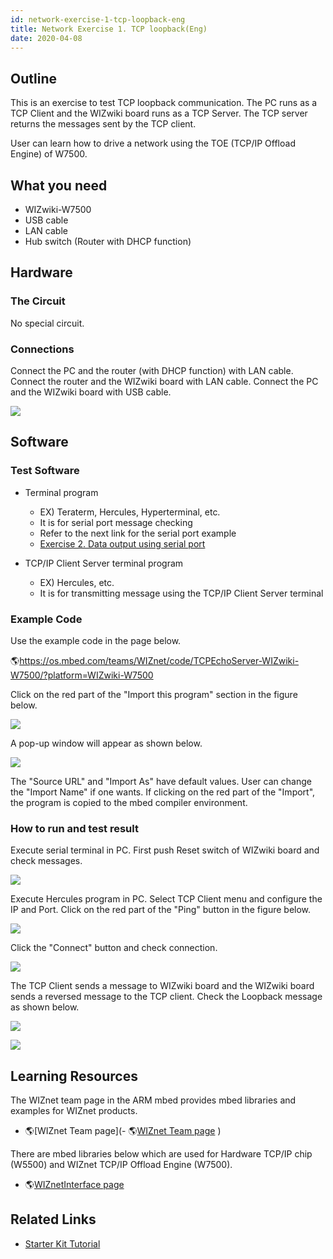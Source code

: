```yaml
---
id: network-exercise-1-tcp-loopback-eng
title: Network Exercise 1. TCP loopback(Eng)
date: 2020-04-08
---
```


## Outline

This is an exercise to test TCP loopback communication. The PC runs as a TCP Client and the WIZwiki board runs as a TCP Server. The TCP server returns the messages sent by the TCP client.

User can learn how to drive a network using the TOE (TCP/IP Offload Engine) of W7500.

## What you need

- WIZwiki-W7500
- USB cable
- LAN cable
- Hub switch (Router with DHCP function)

## Hardware

### The Circuit

No special circuit.

### Connections

Connect the PC and the router (with DHCP function) with LAN cable.
Connect the router and the WIZwiki board with LAN cable. Connect the PC and the WIZwiki board with USB cable.

![](/img/products/wizwiki_mbed_kit/kit_en/tcp_loopback_system_config_en.png)

## Software

### Test Software

- Terminal program
  - EX) Teraterm, Hercules, Hyperterminal, etc.
  - It is for serial port message checking
  - Refer to the next link for the serial port example
  - [Exercise 2. Data output using serial port](./Exercise-2.Serial-port-Eng.md)

- TCP/IP Client Server terminal program
  - EX) Hercules, etc.
  - It is for transmitting message using the TCP/IP Client Server terminal

### Example Code

Use the example code in the page below.

🌎<https://os.mbed.com/teams/WIZnet/code/TCPEchoServer-WIZwiki-W7500/?platform=WIZwiki-W7500>

Click on the red part of the "Import this program" section in the figure below.

![](/img/products/wizwiki_mbed_kit/kit_en/ex_tcp_loop_1.jpg)

A pop-up window will appear as shown below.

![](/img/products/wizwiki_mbed_kit/kit_en/ex_tcp_loop_2.jpg)

The "Source URL" and "Import As" have default values. User can change the "Import Name" if one wants. If clicking on the red part of the "Import", the program is copied to the mbed compiler environment.

### How to run and test result

Execute serial terminal in PC. First push Reset switch of WIZwiki board and check messages.

![](/img/products/wizwiki_mbed_kit/kit_en/ex_tcp_loop_server1.jpg)

Execute Hercules program in PC. Select TCP Client menu and configure the IP and Port. Click on the red part of the "Ping" button in the figure below.

![](/img/products/wizwiki_mbed_kit/kit_en/ex_tcp_loop_client1.jpg)

Click the "Connect" button and check connection.

![](/img/products/wizwiki_mbed_kit/kit_en/ex_tcp_loop_client2.jpg)

The TCP Client sends a message to WIZwiki board and the WIZwiki board sends a reversed message to the TCP client. Check the Loopback message as shown below.

![](/img/products/wizwiki_mbed_kit/kit_en/ex_tcp_loop_client3.jpg)

![](/img/products/wizwiki_mbed_kit/kit_en/ex_tcp_loop_server2.jpg)

## Learning Resources

The WIZnet team page in the ARM mbed provides mbed libraries and examples for WIZnet products.

- 🌎[WIZnet Team page](- 🌎[WIZnet Team page](https://os.mbed.com/teams/WIZnet/)
)

There are mbed libraries below which are used for Hardware TCP/IP chip (W5500) and WIZnet TCP/IP Offload Engine (W7500).

- 🌎[WIZnetInterface page](https://os.mbed.com/teams/WIZnet/code/WIZnetInterface/)
    
## Related Links

- [Starter Kit Tutorial](./Tutorial-Eng.md)
